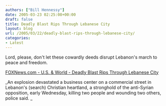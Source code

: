 ```yaml
---
authors: ["Bill Hennessy"]
date: 2005-03-23 02:25:08+00:00
draft: false
title: Deadly Blast Rips Through Lebanese City
layout: blog
url: /2005/03/22/deadly-blast-rips-through-lebanese-city/
categories:
- Latest
---
```


Lord, please, don't let these cowardly deeds disrupt Lebanon's march to peace and freedom. 




[FOXNews.com - U.S. & World - Deadly Blast Rips Through Lebanese City](https://www.foxnews.com/story/0,2933,151212,00.html)




_An explosion devastated a business center on a commercial street in Lebanon's (search) Christian heartland, a stronghold of the anti-Syrian opposition, early Wednesday, killing two people and wounding two others, police said. _
